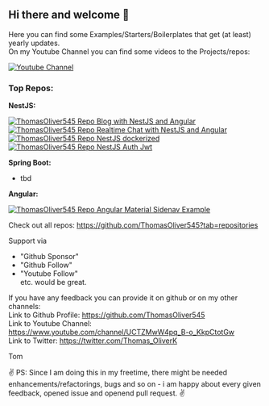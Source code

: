 ## Hi there and welcome 👋

Here you can find some Examples/Starters/Boilerplates that get (at least) yearly updates.  
On my Youtube Channel you can find some videos to the Projects/repos:  
  
<a href="https://www.youtube.com/channel/UCTZMwW4pq_B-o_KkpCtotGw">
    <img 
         alt="Youtube Channel" 
         title="Link to Youtube Channel"
         align="center"   
         src="https://custom-icon-badges.herokuapp.com/youtube/channel/subscribers/UCTZMwW4pq_B-o_KkpCtotGw?color=%23E05D44&label=Visit%20Youtube%20Channel&logo=video&logoColor=white&style=for-the-badge&labelColor=CE4630"
     />
  </a> 

  
<!-- Here you can read about the concept for the starters:  -->

### Top Repos:

**NestJS:**
<!-- Blog-with-NestJS-and-Angular  -->
<a href="https://github.com/ThomasOliver545/Blog-with-NestJS-and-Angular">
  <img 
      align="center"
      src="https://github-readme-stats.vercel.app/api/pin/?username=ThomasOliver545&repo=Blog-with-NestJS-and-Angular&theme=dracula" alt="ThomasOliver545 Repo Blog with NestJS and Angular">
</a>

<!-- https://github.com/ThomasOliver545/real-time-chat-nestjs-angular  -->
<a href="https://github.com/ThomasOliver545/real-time-chat-nestjs-angular">
  <img 
      align="center"
      src="https://github-readme-stats.vercel.app/api/pin/?username=ThomasOliver545&repo=real-time-chat-nestjs-angular&theme=dracula" alt="ThomasOliver545 Repo Realtime Chat with NestJS and Angular">
</a>

<!-- https://github.com/ThomasOliver545/nestjs-dockerized  -->
<a href="https://github.com/ThomasOliver545/nestjs-dockerized">
  <img 
      align="center"
      src="https://github-readme-stats.vercel.app/api/pin/?username=ThomasOliver545&repo=nestjs-dockerized&theme=dracula" alt="ThomasOliver545 Repo NestJS dockerized">
</a>
 
<!--  https://github.com/ThomasOliver545/nestjs-auth-jwt   -->
<a href="https://github.com/ThomasOliver545/nestjs-auth-jwt">
  <img 
      align="center"
      src="https://github-readme-stats.vercel.app/api/pin/?username=ThomasOliver545&repo=nestjs-auth-jwt&theme=dracula" alt="ThomasOliver545 Repo NestJS Auth Jwt">
</a>

**Spring Boot:**  
  - tbd
  
**Angular:**    
<!-- https://github.com/ThomasOliver545/angular-material-sidenav-expandable  -->
<a href="https://github.com/ThomasOliver545/angular-material-sidenav-expandable">
  <img 
      align="center"
      src="https://github-readme-stats.vercel.app/api/pin/?username=ThomasOliver545&repo=angular-material-sidenav-expandable&theme=dracula" alt="ThomasOliver545 Repo Angular Material Sidenav Example">
</a>
  
  
Check out all repos: https://github.com/ThomasOliver545?tab=repositories  

Support via 
- "Github Sponsor"
- "Github Follow"
- "Youtube Follow"   
etc. would be great.

If you have any feedback you can provide it on github or on my other channels:  
Link to Github Profile: https://github.com/ThomasOliver545  
Link to Youtube Channel: https://www.youtube.com/channel/UCTZMwW4pq_B-o_KkpCtotGw  
Link to Twitter: https://twitter.com/Thomas_OliverK  
  
Tom

:v: PS: Since I am doing this in my freetime, there might be needed enhancements/refactorings, bugs and so on -  i am happy about every given feedback, opened issue and openend pull request. :v:

